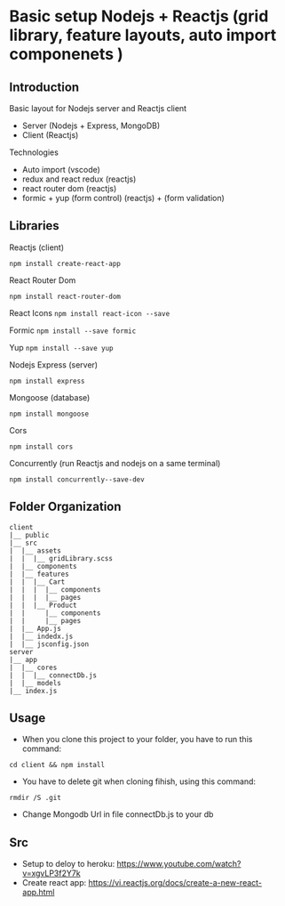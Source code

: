 # Basic setup Nodejs + Reactjs (grid library, feature layouts, auto import componenets )

## Introduction

Basic layout for Nodejs server and Reactjs client

- Server (Nodejs + Express, MongoDB)
- Client (Reactjs)

Technologies

- Auto import (vscode)
- redux and react redux (reactjs)
- react router dom (reactjs)
- formic + yup (form control) (reactjs) + (form validation)

## Libraries

Reactjs (client)

`npm install create-react-app`

React Router Dom

`npm install react-router-dom`

React Icons
`npm install react-icon --save`

Formic
`npm install --save formic`

Yup
`npm install --save yup`

Nodejs Express (server)

`npm install express`

Mongoose (database)

`npm install mongoose`

Cors

`npm install cors`

Concurrently (run Reactjs and nodejs on a same terminal)

`npm install concurrently--save-dev`

## Folder Organization

```
client
|__ public
|__ src
|  |__ assets
|  |  |__ gridLibrary.scss
|  |__ components
|  |__ features
|  |  |__ Cart
|  |  |  |__ components
|  |  |  |__ pages
|  |  |__ Product
|  |     |__ components
|  |     |__ pages
|  |__ App.js
|  |__ indedx.js
|  |__ jsconfig.json
server
|__ app
|  |__ cores
|  |  |__ connectDb.js
|  |__ models
|__ index.js
```

## Usage

- When you clone this project to your folder, you have to run this command:

`cd client && npm install`

- You have to delete git when cloning fihish, using this command:

`rmdir /S .git`

- Change Mongodb Url in file connectDb.js to your db

## Src

- Setup to deloy to heroku: https://www.youtube.com/watch?v=xgvLP3f2Y7k
- Create react app: https://vi.reactjs.org/docs/create-a-new-react-app.html
